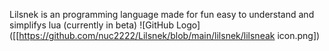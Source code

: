 Lilsnek is an programming language made for fun easy to understand and simplifys lua (currently in beta)
 ![GitHub Logo]([[https://github.com/nuc2222/Lilsnek/blob/main/lilsnek/lilsneak icon.png])
